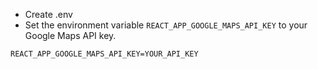 - Create .env
- Set the environment variable `REACT_APP_GOOGLE_MAPS_API_KEY` to your Google Maps API key.
```
REACT_APP_GOOGLE_MAPS_API_KEY=YOUR_API_KEY
```